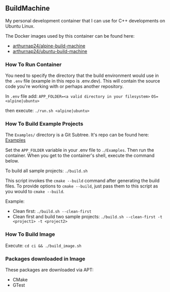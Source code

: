 ## BuildMachine

My personal development container that I can use for C++ developments on Ubuntu Linux.

The Docker images used by this container can be found here:
- [arthurnap24/alpine-build-machine](https://hub.docker.com/r/arthurnap24/alpine-build-machine)
- [arthurnap24/ubuntu-build-machine](https://hub.docker.com/r/arthurnap24/ubuntu-build-machine)

### How To Run Container
You need to specify the directory that the build environment would use in the `.env` file (example in this repo is .env.dev). This will contain the source code you're working with or perhaps another repository.

In `.env` file add:
`APP_FOLDER=<a valid directory in your filesystem>`
`OS=<alpine|ubuntu>`

then execute:
`./run.sh <alpine|ubuntu>`

### How To Build Example Projects
The `Examples/` directory is a Git Subtree. It's repo can be found here:
[Examples](https://github.com/arthurnap24/Examples.git)

Set the `APP_FOLDER` variable in your .env file to `./Examples`. Then run the container. When you get to the container's shell, execute the command below.

To build all sample projects:
`./build.sh`

This script invokes the `cmake --build` command after generating the build files. To provide options to `cmake --build`, just pass them to this script as you would to `cmake --build`.

Example:
- Clean first: `./build.sh --clean-first`
- Clean first and build two sample projects: `./build.sh --clean-first -t <project1> -t <project2>`

### How To Build Image
Execute:
`cd ci && ./build_image.sh`

### Packages downloaded in Image
These packages are downloaded via APT:
- CMake
- GTest
